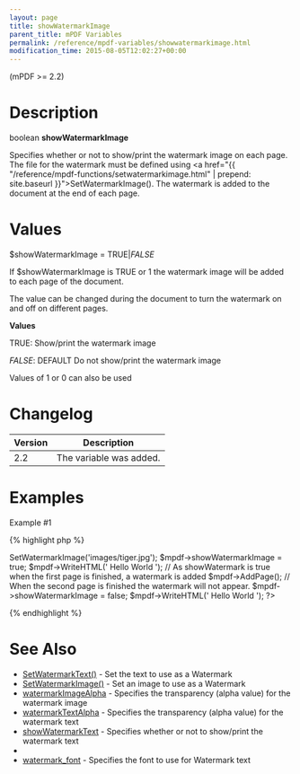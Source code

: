 ```yaml
---
layout: page
title: showWatermarkImage
parent_title: mPDF Variables
permalink: /reference/mpdf-variables/showwatermarkimage.html
modification_time: 2015-08-05T12:02:27+00:00
---
```


(mPDF >= 2.2)

# Description

boolean **showWatermarkImage**

Specifies whether or not to show/print the watermark image on each page. The file for the watermark must be defined using <a href="{{ "/reference/mpdf-functions/setwatermarkimage.html" | prepend: site.baseurl }}">SetWatermarkImage()</a>. The watermark is added to the document at the end of each page.

# Values

<span class="parameter">$showWatermarkImage</span> = <span class="smallblock">TRUE</span>|<span class="smallblock">*FALSE*</span>

If <span class="parameter">$showWatermarkImage</span> is <span class="smallblock">TRUE</span> or 1 the watermark image will be added to each page of the document.

The value can be changed during the document to turn the watermark on and off on different pages.

**Values**

<span class="smallblock">TRUE</span>: Show/print the watermark image

<span class="smallblock">*FALSE*</span>: <span class="smallblock">DEFAULT</span> Do not show/print the watermark image

Values of 1 or 0 can also be used

# Changelog

<table class="table"> <thead>
<tr> <th>Version</th> <th>Description</th> </tr>
</thead> <tbody>
<tr>
<td>2.2</td>
<td>The variable was added.</td>
</tr>
</tbody> </table>

# Examples

Example #1

{% highlight php %}
<?php

$mpdf = new \Mpdf\Mpdf();

$mpdf->SetWatermarkImage('images/tiger.jpg');

$mpdf->showWatermarkImage = true;

$mpdf->WriteHTML('
Hello World
');

// As showWatermark is true when the first page is finished, a watermark is added

$mpdf->AddPage();

// When the second page is finished the watermark will not appear.

$mpdf->showWatermarkImage = false;

$mpdf->WriteHTML('
Hello World
');

?>
{% endhighlight %}

# See Also

<ul>
<li class="manual_boxlist"><a href="{{ "/reference/mpdf-functions/setwatermarktext.html" | prepend: site.baseurl }}">SetWatermarkText()</a> - Set the text to use as a Watermark</li>
<li class="manual_boxlist"><a href="{{ "/reference/mpdf-functions/setwatermarktext.html" | prepend: site.baseurl }}">SetWatermarkImage()</a> - Set an image to use as a Watermark</li>
<li class="manual_boxlist"><a href="{{ "/reference/mpdf-variables/watermarkimagealpha.html" | prepend: site.baseurl }}">watermarkImageAlpha</a> - Specifies the transparency (alpha value) for the watermark image</li>
<li class="manual_boxlist"><a href="{{ "/reference/mpdf-variables/watermarktextalpha.html" | prepend: site.baseurl }}">watermarkTextAlpha</a> - Specifies the transparency (alpha value) for the watermark text</li>
<li class="manual_boxlist"><a href="{{ "/reference/mpdf-variables/showwatermarktext.html" | prepend: site.baseurl }}">showWatermarkText</a> - Specifies whether or not to show/print the watermark text</li>
<li class="manual_boxlist"><a href="{{ "/reference/mpdf-variables/showwatermarktext.html" | prepend: site.baseurl }}"></a></li>
<li class="manual_boxlist"><a href="{{ "/reference/mpdf-variables/watermark-font.html" | prepend: site.baseurl }}">watermark_font</a> - Specifies the font to use for Watermark text</li>
</ul>
